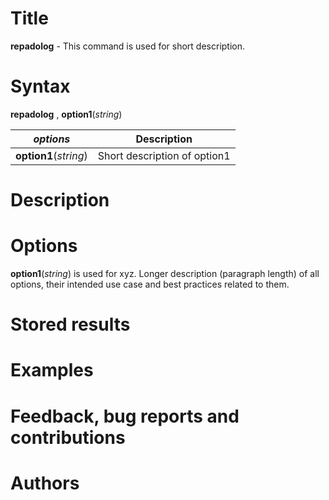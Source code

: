 # Title

__repadolog__ - This command is used for short description.

# Syntax

__repadolog__ , __**opt**ion1__(_string_)

| _options_ | Description |
|-----------|-------------|
| __**opt**ion1__(_string_) | Short description of option1 |

# Description
<!-- Longer description of the intended use of the command and best practices related to the usage -->

# Options
<!-- Longer description (paragraph length) of all options, their intended use case and best practices related to them -->

__**opt**ion1__(_string_) is used for xyz. Longer description (paragraph length) of all options, their intended use case and best practices related to them.

# Stored results
<!-- Document all results this command returns as either r-class, e-class or s-class macros -->

# Examples
<!-- A couple of examples to help the user get started and a short explanation of each of them -->

# Feedback, bug reports and contributions
<!-- Guidelines for how to provide feedback, bug reports or contributions for this package. Include an email or links to GitHub repo -->

# Authors
<!-- A couple of examples to help the user get started and a short explanation of each of them -->
